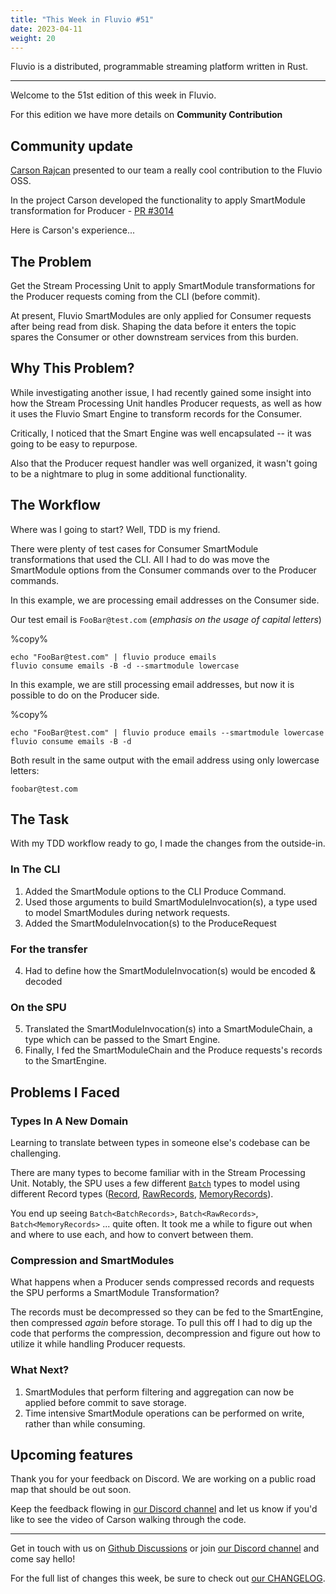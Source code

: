 ```yaml
---
title: "This Week in Fluvio #51"
date: 2023-04-11
weight: 20
---
```

Fluvio is a distributed, programmable streaming platform written in Rust.

---
Welcome to the 51st edition of this week in Fluvio.

For this edition we have more details on **Community Contribution**

## Community update
[Carson Rajcan](https://github.com/crajcan) presented to our team a really cool contribution to the Fluvio OSS.

In the project Carson developed the functionality to apply SmartModule transformation for Producer - [PR #3014](crecdfhttps://github.com/infinyon/fluvio/pull/3014)

Here is Carson's experience...

## The Problem

Get the Stream Processing Unit to apply SmartModule transformations for the Producer requests coming from the CLI (before commit).

At present, Fluvio SmartModules are only applied for Consumer requests after being read from disk. Shaping the data before it enters the topic spares the Consumer or other downstream services from this burden.

## Why This Problem?

While investigating another issue, I had recently gained some insight into how the Stream Processing Unit handles Producer requests, as well as how it uses the Fluvio Smart Engine to transform records for the Consumer.

Critically, I noticed that the Smart Engine was well encapsulated -- it was going to be easy to repurpose.

Also that the Producer request handler was well organized, it wasn't going to be a nightmare to plug in some additional functionality.

## The Workflow

Where was I going to start? Well, TDD is my friend.

There were plenty of test cases for Consumer SmartModule transformations that used the CLI. All I had to do was move the SmartModule options from the Consumer commands over to the Producer commands.

In this example, we are processing email addresses on the Consumer side.

Our test email is `FooBar@test.com` (*emphasis on the usage of capital letters*)

%copy%
```shell
echo "FooBar@test.com" | fluvio produce emails
fluvio consume emails -B -d --smartmodule lowercase
```

In this example, we are still processing email addresses, but now it is possible to do on the Producer side.

%copy%
```shell
echo "FooBar@test.com" | fluvio produce emails --smartmodule lowercase
fluvio consume emails -B -d
```

Both result in the same output with the email address using only lowercase letters:

```shell
foobar@test.com
```

## The Task

With my TDD workflow ready to go, I made the changes from the outside-in.

### In The CLI

1. Added the SmartModule options to the CLI Produce Command.
2. Used those arguments to build SmartModuleInvocation(s), a type used to model SmartModules during network requests.
3. Added the SmartModuleInvocation(s) to the ProduceRequest

### For the transfer

4. Had to define how the SmartModuleInvocation(s) would be encoded & decoded

### On the SPU
5. Translated the SmartModuleInvocation(s) into a SmartModuleChain, a type which can be passed to the Smart Engine.
6. Finally, I fed the SmartModuleChain and the Produce requests's records to the SmartEngine.

## Problems I Faced

### Types In A New Domain

Learning to translate between types in someone else's codebase can be challenging.

There are many types to become familiar with in the Stream Processing Unit. Notably, the SPU uses a few different [`Batch`](https://docs.rs/fluvio/0.18.0/fluvio/dataplane/record/struct.Batch.html) types to model using different Record types ([Record](https://docs.rs/fluvio/0.18.0/fluvio/dataplane/record/struct.Record.html), [RawRecords](https://docs.rs/fluvio/0.18.0/fluvio/dataplane/record/struct.RawRecords.html#), [MemoryRecords](https://docs.rs/fluvio/0.18.0/fluvio/dataplane/record/type.MemoryRecords.html)).

You end up seeing `Batch<BatchRecords>`, `Batch<RawRecords>`, `Batch<MemoryRecords>` ... quite often. It took me a while to figure out when and where to use each, and how to convert between them.

### Compression and SmartModules

What happens when a Producer sends compressed records and requests the SPU performs a SmartModule Transformation?

The records must be decompressed so they can be fed to the SmartEngine, then compressed *again* before storage. To pull this off I had to dig up the code that performs the compression, decompression and figure out how to utilize it while handling Producer requests.

### What Next?

1. SmartModules that perform filtering and aggregation can now be applied before commit to save storage.
2. Time intensive SmartModule operations can be performed on write, rather than while consuming.

## Upcoming features
Thank you for your feedback on Discord. We are working on a public road map that should be out soon.

Keep the feedback flowing in [our Discord channel] and let us know if you'd like to see the video of Carson walking through the code.

---

Get in touch with us on [Github Discussions] or join [our Discord channel] and come say hello!

For the full list of changes this week, be sure to check out [our CHANGELOG].

[Fluvio open source]: https://github.com/infinyon/fluvio
[our CHANGELOG]: https://github.com/infinyon/fluvio/blob/master/CHANGELOG.md
[our Discord channel]: https://discordapp.com/invite/bBG2dTz
[Github Discussions]: https://github.com/infinyon/fluvio/discussions
